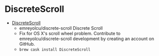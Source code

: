 # DiscreteScroll
- [DiscreteScroll](https://github.com/emreyolcu/discrete-scroll)
  -  emreyolcu/discrete-scroll Discrete Scroll
  - Fix for OS X's scroll wheel problem. Contribute to emreyolcu/discrete-scroll development by creating an account on GitHub.
  - `brew cask install DiscreteScroll`
